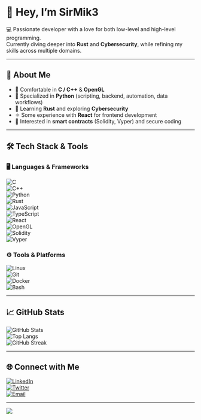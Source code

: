 # 👋 Hey, I’m SirMik3

💻 Passionate developer with a love for both low-level and high-level programming.  
Currently diving deeper into **Rust** and **Cybersecurity**, while refining my skills across multiple domains.  

---

## 🚀 About Me
- 🔧 Comfortable in **C / C++** & **OpenGL**  
- 🐍 Specialized in **Python** (scripting, backend, automation, data workflows)  
- 🌱 Learning **Rust** and exploring **Cybersecurity**  
- ⚛️ Some experience with **React** for frontend development  
- 🔐 Interested in **smart contracts** (Solidity, Vyper) and secure coding  

---

## 🛠️ Tech Stack & Tools

### 🖥️ Languages & Frameworks  
![C](https://img.shields.io/badge/C-00599C?style=for-the-badge&logo=c&logoColor=white)  
![C++](https://img.shields.io/badge/C++-00599C?style=for-the-badge&logo=c%2B%2B&logoColor=white)  
![Python](https://img.shields.io/badge/Python-3776AB?style=for-the-badge&logo=python&logoColor=white)  
![Rust](https://img.shields.io/badge/Rust-000000?style=for-the-badge&logo=rust&logoColor=white)  
![JavaScript](https://img.shields.io/badge/JavaScript-F7DF1E?style=for-the-badge&logo=javascript&logoColor=black)  
![TypeScript](https://img.shields.io/badge/TypeScript-3178C6?style=for-the-badge&logo=typescript&logoColor=white)  
![React](https://img.shields.io/badge/React-20232A?style=for-the-badge&logo=react&logoColor=61DAFB)  
![OpenGL](https://img.shields.io/badge/OpenGL-5586A4?style=for-the-badge&logo=opengl&logoColor=white)  
![Solidity](https://img.shields.io/badge/Solidity-363636?style=for-the-badge&logo=solidity&logoColor=white)  
![Vyper](https://img.shields.io/badge/Vyper-2980b9?style=for-the-badge&logo=ethereum&logoColor=white)  

### ⚙️ Tools & Platforms  
![Linux](https://img.shields.io/badge/Linux-FCC624?style=for-the-badge&logo=linux&logoColor=black)  
![Git](https://img.shields.io/badge/Git-F05032?style=for-the-badge&logo=git&logoColor=white)  
![Docker](https://img.shields.io/badge/Docker-2496ED?style=for-the-badge&logo=docker&logoColor=white)  
![Bash](https://img.shields.io/badge/Bash-4EAA25?style=for-the-badge&logo=gnu-bash&logoColor=white)  

---

## 📈 GitHub Stats
![GitHub Stats](https://github-readme-stats.vercel.app/api?username=YOURUSERNAME&show_icons=true&theme=tokyonight)  
![Top Langs](https://github-readme-stats.vercel.app/api/top-langs/?username=YOURUSERNAME&layout=compact&theme=tokyonight)  
![GitHub Streak](https://github-readme-streak-stats.herokuapp.com/?user=YOURUSERNAME&theme=tokyonight)

---

## 🌐 Connect with Me
[![LinkedIn](https://img.shields.io/badge/LinkedIn-0A66C2?style=for-the-badge&logo=linkedin&logoColor=white)](https://www.linkedin.com/in/yourprofile)  
[![Twitter](https://img.shields.io/badge/Twitter-1DA1F2?style=for-the-badge&logo=twitter&logoColor=white)](https://twitter.com/yourhandle)  
[![Email](https://img.shields.io/badge/Email-D14836?style=for-the-badge&logo=gmail&logoColor=white)](mailto:your@email.com)  

---

![](https://komarev.com/ghpvc/?username=YOURUSERNAME&style=flat-square&color=blue)
